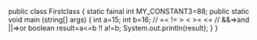 public class Firstclass {
static fainal int MY_CONSTANT3=88;
public static void main (string[] args) {
int a=15;
int b=16;
// == != > < >= <=
// &&=>and ||=>or
boolean result=a<=b !! a!=b;
System.out.println(result);
}
}
